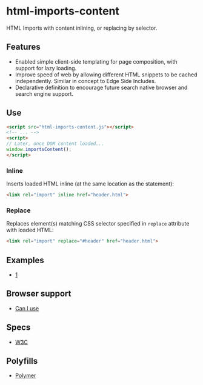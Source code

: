 # html-imports-content

HTML Imports with content inlining, or replacing by selector.

## Features
* Enabled simple client-side templating for page composition, with support for lazy loading.
* Improve speed of web by allowing different HTML snippets to be cached independently. Similar in concept to Edge Side Includes.
* Declarative definition to encourage future search native browser and search engine support.

## Use

```html
<script src="html-imports-content.js"></script>
<!-- ... -->
<script>
// Later, once DOM content loaded...
window.importsContent();
</script>
```

### Inline
Inserts loaded HTML inline (at the same location as the statement):

```html
<link rel="import" inline href="header.html">
```

### Replace
Replaces element(s) matching CSS selector specified in `replace` attribute with loaded HTML:

```html
<link rel="import" replace="#header" href="header.html">
```

## Examples
* [1](https://rawgithub.com/AndersDJohnson/html-imports-content/master/examples/1/index.html)

## Browser support
* [Can I use](http://caniuse.com/imports)

## Specs
* [W3C](http://www.w3.org/TR/2013/WD-html-imports-20130514/)

## Polyfills
* [Polymer](https://github.com/polymer/HTMLImports)

